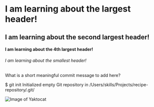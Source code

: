# I am learning about the largest header!
## I am learning about the second largest header!
#### I am learning about the 4th largest header!
###### I am learning about the smallest header!


What is a short meaningful commit message to add here?

$ git init
Initialized empty Git repository in /Users/skills/Projects/recipe-repository/.git/



![Image of Yaktocat](https://octodex.github.com/images/yaktocat.png)



